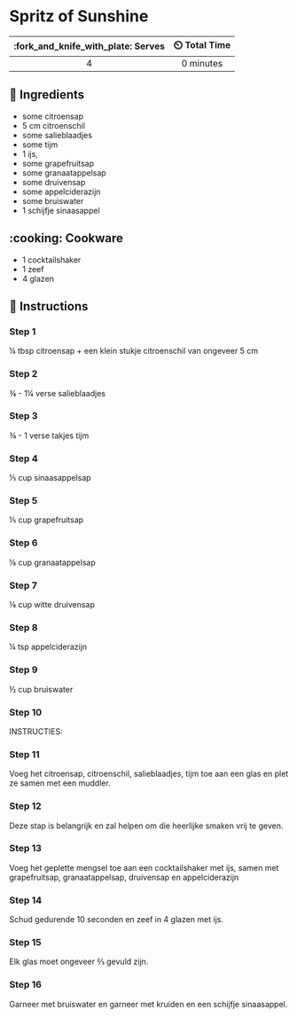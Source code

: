 # Spritz of Sunshine

| :fork_and_knife_with_plate: Serves | :timer_clock: Total Time |
|:----------------------------------:|:-----------------------: |
| 4 | 0 minutes |

## :salt: Ingredients

- some citroensap
- 5 cm citroenschil
- some salieblaadjes
- some tijm
- 1 ijs,
- some grapefruitsap
- some granaatappelsap
- some druivensap
- some appelciderazijn
- some bruiswater
- 1 schijfje sinaasappel

## :cooking: Cookware

- 1 cocktailshaker
- 1 zeef
- 4 glazen

## :pencil: Instructions

### Step 1

¼ tbsp citroensap + een klein stukje citroenschil van ongeveer 5 cm

### Step 2

¾ - 1¼ verse salieblaadjes

### Step 3

¾ - 1 verse takjes tijm

### Step 4

⅕ cup sinaasappelsap

### Step 5

⅕ cup grapefruitsap

### Step 6

⅛ cup granaatappelsap

### Step 7

⅛ cup witte druivensap

### Step 8

¼ tsp appelciderazijn

### Step 9

½ cup bruiswater

### Step 10

INSTRUCTIES:

### Step 11

Voeg het citroensap, citroenschil, salieblaadjes, tijm toe aan een glas en plet ze samen met een muddler.

### Step 12

Deze stap is belangrijk en zal helpen om die heerlijke smaken vrij te geven.

### Step 13

Voeg het geplette mengsel toe aan een cocktailshaker met ijs, samen met grapefruitsap, granaatappelsap, druivensap en
appelciderazijn

### Step 14

Schud gedurende 10 seconden en zeef in 4 glazen met ijs.

### Step 15

Elk glas moet ongeveer ⅔ gevuld zijn.

### Step 16

Garneer met bruiswater en garneer met kruiden en een schijfje sinaasappel.
